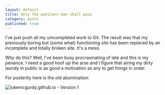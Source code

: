 ```yaml
---
layout: default
title: Only the penitent man shall pass
category: posts
published: true
---
```




I've just push all my umcompleted work to Git. The result was that my previously boring but (some what) functioning site has been replaced by an incomplete and totally broken site. It's a mess.

Why do this? Well, I've been busy procrasinating of late and this is my penance. I need a good hoof up the arse and I figure that airing my dirty laundy in public is as good a motivation as any to get things in order.

For posterity here is the old abomination:

![lukemcgurdy.github.io - Version 1](http://lukemcgurdy.github.io/assets/images/site-versions/site-v1.0.jpg)
